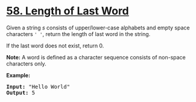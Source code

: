 <h1 class="title__20p2"><a href="https://leetcode-cn.com/problems/length-of-last-word/">58. Length of Last Word</a></h1>

<div><p>Given a string <i>s</i> consists of upper/lower-case alphabets and empty space characters <code>' '</code>, return the length of last word in the string.</p>

<p>If the last word does not exist, return 0.</p>

<p><b>Note:</b> A word is defined as a character sequence consists of non-space characters only.</p>

<p><b>Example:</b>
</p><pre><b>Input:</b> "Hello World"
<b>Output:</b> 5
</pre>
<p></p></div>